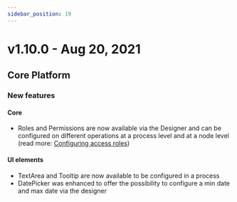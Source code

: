 ```yaml
---
sidebar_position: 19
---
```


# v1.10.0 - Aug 20, 2021

## Core Platform

### New features

#### Core

* Roles and Permissions are now available via the Designer and can be configured on different operations at a process level and at a node level (read more: [Configuring access roles](../docs/platform-deep-dive/platform-setup-guide/flowx-engine-setup-guide/configuring-access-roles-for-processes))

#### UI elements&#x20;

* TextArea and Tooltip are now available to be configured in a process&#x20;
* DatePicker was enhanced to offer the possibility to configure a min date and max date via the designer

